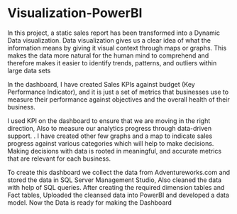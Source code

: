 # Visualization-PowerBI
In this project, a static sales report has been transformed into a Dynamic Data visualization.
Data visualization gives us a clear idea of what the information means by giving it visual context through maps or graphs. This makes the data more natural for the human mind to comprehend and therefore makes it easier to identify trends, patterns, and outliers within large data sets

In the dashboard, I have created Sales KPIs against budget (Key Performance Indicator), and it is just a set of metrics that businesses use to measure their performance against objectives and the overall health of their business.

I used KPI on the dashboard to ensure that we are moving in the right direction, Also to measure our analytics progress through data-driven support. . I have created other few graphs and a map to indicate sales progress against various categories which will help to make decisions. Making decisions with data is rooted in meaningful, and accurate metrics that are relevant for each business.

To create this dashboard we collect the data from Adventureworks.com and stored the data in SQL Server Management Studio, Also cleaned the data with help of SQL queries. After creating the required dimension tables and Fact tables, Uploaded the cleansed data into PowerBI and developed a data model. Now the Data is ready for making the Dashboard
